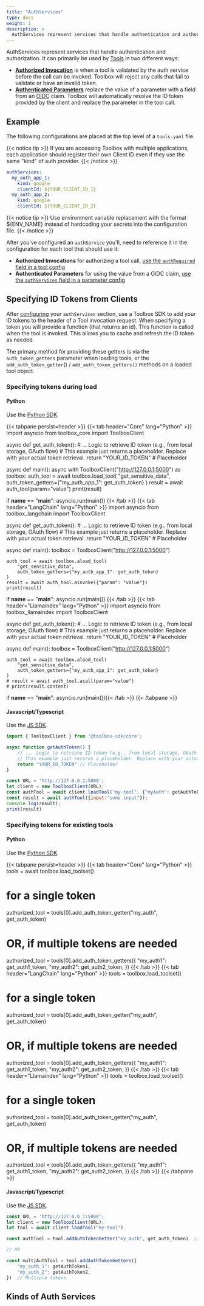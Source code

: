 ```yaml
---
title: "AuthServices"
type: docs
weight: 1
description: >
  AuthServices represent services that handle authentication and authorization.
---
```


AuthServices represent services that handle authentication and authorization. It
can primarily be used by [Tools](../tools/) in two different ways:

- [**Authorized Invocation**][auth-invoke] is when a tool
  is validated by the auth service before the call can be invoked. Toolbox
  will reject any calls that fail to validate or have an invalid token.
- [**Authenticated Parameters**][auth-params] replace the value of a parameter
  with a field from an [OIDC][openid-claims] claim. Toolbox will automatically
  resolve the ID token provided by the client and replace the parameter in the
  tool call.

[openid-claims]: https://openid.net/specs/openid-connect-core-1_0.html#StandardClaims
[auth-invoke]: ../tools/#authorized-invocations
[auth-params]: ../tools/#authenticated-parameters

## Example

The following configurations are placed at the top level of a `tools.yaml` file.

{{< notice tip >}}
If you are accessing Toolbox with multiple applications, each
 application should register their own Client ID even if they use the same
 "kind" of auth provider.
{{< /notice >}}

```yaml
authServices:
  my_auth_app_1:
    kind: google
    clientId: ${YOUR_CLIENT_ID_1}
  my_auth_app_2:
    kind: google
    clientId: ${YOUR_CLIENT_ID_2}
```

{{< notice tip >}}
Use environment variable replacement with the format ${ENV_NAME}
instead of hardcoding your secrets into the configuration file.
{{< /notice >}}

After you've configured an `authService` you'll, need to reference it in the
configuration for each tool that should use it:

- **Authorized Invocations** for authorizing a tool call, [use the
  `authRequired` field in a tool config][auth-invoke]
- **Authenticated Parameters** for using the value from a OIDC claim, [use the
  `authServices` field in a parameter config][auth-params]

## Specifying ID Tokens from Clients

After [configuring](#example) your `authServices` section, use a Toolbox SDK to
add your ID tokens to the header of a Tool invocation request. When specifying a
token you will provide a function (that returns an id). This function is called
when the tool is invoked. This allows you to cache and refresh the ID token as
needed.

The primary method for providing these getters is via the `auth_token_getters`
parameter when loading tools, or the `add_auth_token_getter`() /
`add_auth_token_getters()` methods on a loaded tool object.

### Specifying tokens during load

#### Python

Use the [Python SDK](https://github.com/googleapis/mcp-toolbox-sdk-python/tree/main).

{{< tabpane persist=header >}}
{{< tab header="Core" lang="Python" >}}
import asyncio
from toolbox_core import ToolboxClient

async def get_auth_token():
    # ... Logic to retrieve ID token (e.g., from local storage, OAuth flow)
    # This example just returns a placeholder. Replace with your actual token retrieval.
    return "YOUR_ID_TOKEN" # Placeholder

async def main():
    async with ToolboxClient("<http://127.0.0.1:5000>") as toolbox:
        auth_tool = await toolbox.load_tool(
            "get_sensitive_data",
            auth_token_getters={"my_auth_app_1": get_auth_token}
        )
        result = await auth_tool(param="value")
        print(result)

if **name** == "**main**":
    asyncio.run(main())
{{< /tab >}}
{{< tab header="LangChain" lang="Python" >}}
import asyncio
from toolbox_langchain import ToolboxClient

async def get_auth_token():
    # ... Logic to retrieve ID token (e.g., from local storage, OAuth flow)
    # This example just returns a placeholder. Replace with your actual token retrieval.
    return "YOUR_ID_TOKEN" # Placeholder

async def main():
    toolbox = ToolboxClient("<http://127.0.0.1:5000>")

    auth_tool = await toolbox.aload_tool(
        "get_sensitive_data",
        auth_token_getters={"my_auth_app_1": get_auth_token}
    )
    result = await auth_tool.ainvoke({"param": "value"})
    print(result)

if **name** == "**main**":
    asyncio.run(main())
{{< /tab >}}
{{< tab header="Llamaindex" lang="Python" >}}
import asyncio
from toolbox_llamaindex import ToolboxClient

async def get_auth_token():
    # ... Logic to retrieve ID token (e.g., from local storage, OAuth flow)
    # This example just returns a placeholder. Replace with your actual token retrieval.
    return "YOUR_ID_TOKEN" # Placeholder

async def main():
    toolbox = ToolboxClient("<http://127.0.0.1:5000>")

    auth_tool = await toolbox.aload_tool(
        "get_sensitive_data",
        auth_token_getters={"my_auth_app_1": get_auth_token}
    )
    # result = await auth_tool.acall(param="value")
    # print(result.content)

if **name** == "**main**":
    asyncio.run(main()){{< /tab >}}
{{< /tabpane >}}

#### Javascript/Typescript

Use the [JS SDK](https://github.com/googleapis/mcp-toolbox-sdk-js/tree/main).

```javascript
import { ToolboxClient } from '@toolbox-sdk/core';

async function getAuthToken() {
    // ... Logic to retrieve ID token (e.g., from local storage, OAuth flow)
    // This example just returns a placeholder. Replace with your actual token retrieval.
    return "YOUR_ID_TOKEN" // Placeholder
}

const URL = 'http://127.0.0.1:5000';
let client = new ToolboxClient(URL);
const authTool = await client.loadTool("my-tool", {"myAuth": getAuthToken});
const result = await authTool({input:"some input"});
console.log(result);
print(result)
```


### Specifying tokens for existing tools

#### Python
Use the [Python SDK](https://github.com/googleapis/mcp-toolbox-sdk-python/tree/main).

{{< tabpane persist=header >}}
{{< tab header="Core" lang="Python" >}}
tools = await toolbox.load_toolset()

# for a single token

authorized_tool = tools[0].add_auth_token_getter("my_auth", get_auth_token)

# OR, if multiple tokens are needed

authorized_tool = tools[0].add_auth_token_getters({
  "my_auth1": get_auth1_token,
  "my_auth2": get_auth2_token,
})
{{< /tab >}}
{{< tab header="LangChain" lang="Python" >}}
tools = toolbox.load_toolset()

# for a single token

authorized_tool = tools[0].add_auth_token_getter("my_auth", get_auth_token)

# OR, if multiple tokens are needed

authorized_tool = tools[0].add_auth_token_getters({
  "my_auth1": get_auth1_token,
  "my_auth2": get_auth2_token,
})
{{< /tab >}}
{{< tab header="Llamaindex" lang="Python" >}}
tools = toolbox.load_toolset()

# for a single token

authorized_tool = tools[0].add_auth_token_getter("my_auth", get_auth_token)

# OR, if multiple tokens are needed

authorized_tool = tools[0].add_auth_token_getters({
  "my_auth1": get_auth1_token,
  "my_auth2": get_auth2_token,
})
{{< /tab >}}
{{< /tabpane >}}

#### Javascript/Typescript

Use the [JS SDK](https://github.com/googleapis/mcp-toolbox-sdk-js/tree/main).

```javascript
const URL = 'http://127.0.0.1:5000';
let client = new ToolboxClient(URL);
let tool = await client.loadTool("my-tool")

const authTool = tool.addAuthTokenGetter("my_auth", get_auth_token)  // Single token

// OR

const multiAuthTool = tool.addAuthTokenGetters({
    "my_auth_1": getAuthToken1,
    "my_auth_2": getAuthToken2,
})  // Multiple tokens

```

## Kinds of Auth Services
